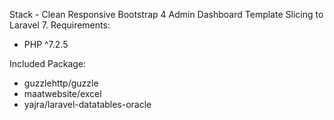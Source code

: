Stack - Clean Responsive Bootstrap 4 Admin Dashboard Template Slicing to Laravel 7.
Requirements:
<ul>
	<li>PHP ^7.2.5</li>
</ul>

Included Package:
<ul>
	<li>guzzlehttp/guzzle</li>
	<li>maatwebsite/excel</li>
	<li>yajra/laravel-datatables-oracle</li>
</ul>